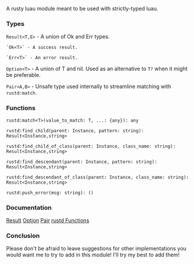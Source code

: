 A rusty luau module meant to be used with strictly-typed luau.
### Types
`Result<T,E>` - A union of Ok and Err types.

	`Ok<T>` - A success result.
 
	`Err<T>` - An error result.
 
`Option<T>` - A union of T and nil. Used as an alternative to `T?` when it might be preferable.

`Pair<A,B>` - Unsafe type used internally to streamline matching with `rustd:match`.

### Functions
`rustd:match<T>(value_to_match: T, ...: {any}): any`

`rustd:find_child(parent: Instance, pattern: string): Result<Instance,string>`

`rustd:find_child_of_class(parent: Instance, class_name: string): Result<Instance,string>`

`rustd:find_descendant(parent: Instance, pattern: string): Result<Instance,string>`

`rustd:find_descendant_of_class(parent: Instance, class_name: string): Result<Instance,string>`

`rustd:push_error(msg: string): ()`

### Documentation
[Result](Result.md)
[Option](Option.md)
[Pair](Pair.md)
[rustd Functions](rustd%20Functions.md)

### Conclusion
Please don't be afraid to leave suggestions for other implementations you would want me to try to add in this module! I'll try my best to add them!
